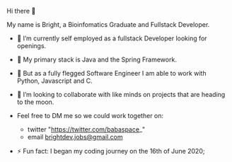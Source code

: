 Hi there 👋

My name is Bright, a  Bioinfomatics Graduate and Fullstack Developer.

- 🔭 I’m currently self employed as a fullstack Developer looking for openings.
- 🌱 My primary stack is Java and the Spring Framework.
- 👯 But as a fully flegged Software Engineer I am able to work with Python, Javascript and C.
- 🤔 I’m looking to collaborate with like minds on projects that are heading to the moon.
- Feel free to DM me so we could work together on: 
     - twitter "https://twitter.com/babaspace_"
     - email brightdev.jobs@gmail.com

- ⚡ Fun fact: I began my coding journey on the 16th of June 2020;


